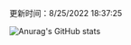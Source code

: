 
  更新时间：8/25/2022 18:37:25
	
  ![Anurag's GitHub stats](https://github-readme-stats.vercel.app/api?username=chendj89&theme=gruvbox&show_icons=true)